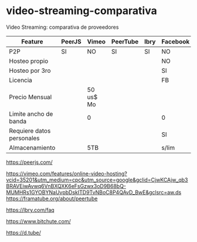 # video-streaming-comparativa
Video Streaming: comparativa de proveedores

| Feature  | PeerJS | Vimeo | PeerTube | lbry  | Facebook | YouTube | D.Tube | BitChute |
| ------------ | ------------ | ------------ | ------------ | ------------ | ------------ | ------------ | ------------ | ------------ |
| P2P  |  SI | NO | SI  | SI  | NO  | NO  | SI  | SI |   
| Hosteo propio  |   |   |   |   | NO  | NO  |  |   | 
| Hosteo por  3ro |   |   |   |   | SI  | SI  |  |   | 
| Licencia  |   |   |   |   | FB  | YT  |  |   | 
| Precio Mensual  |  | 50 us$ Mo  |   |   |   | 0  |  0 |  |   | 
| Limite ancho de banda  | | 0 |   |   | 0  |  0 |  |   | 
| Requiere datos personales  |   |   |   |   | SI  | SI  |  |   | 
| Almacenamiento  |   | 5TB  |   |   | s/lim  | s/lim  |  |   | 

https://peerjs.com/

https://vimeo.com/features/online-video-hosting?vcid=35201&utm_medium=cpc&utm_source=google&gclid=CjwKCAjw_qb3BRAVEiwAvwq6VnBXQXK6eFsGzwx3oD9B68bQ-MUMHRs1GYOBYNaUvpbDskITD9TvNBoC8P4QAvD_BwE&gclsrc=aw.ds
https://framatube.org/about/peertube

https://lbry.com/faq

https://www.bitchute.com/

https://d.tube/
